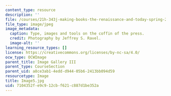 ```yaml
---
content_type: resource
description: ''
file: /courses/21h-343j-making-books-the-renaissance-and-today-spring-2016/7104352fe9c912cbf621c887d1be352a_Image5.jpg
file_type: image/jpeg
image_metadata:
  caption: Type, images and tools on the coffin of the press.
  credit: Photography by Jeffrey S. Ravel.
  image-alt: ''
learning_resource_types: []
license: https://creativecommons.org/licenses/by-nc-sa/4.0/
ocw_type: OCWImage
parent_title: Image Gallery III
parent_type: CourseSection
parent_uid: a8ce3ab1-4edd-d944-05b6-2413bb094d59
resourcetype: Image
title: Image5.jpg
uid: 7104352f-e9c9-12cb-f621-c887d1be352a
---
```

